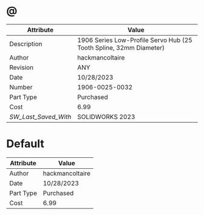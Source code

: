 # @
| Attribute | Value |
| ---  | ---     |
| Description | 1906 Series Low-Profile Servo Hub (25 Tooth Spline, 32mm Diameter) |
| Author | hackmancoltaire |
| Revision | ANY |
| Date | 10/28/2023 |
| Number | 1906-0025-0032 |
| Part Type | Purchased |
| Cost | 6.99 |
| _SW_Last_Saved_With_ | SOLIDWORKS 2023 |
# Default
| Attribute | Value |
| ---  | ---     |
| Author | hackmancoltaire |
| Date | 10/28/2023 |
| Part Type | Purchased |
| Cost | 6.99 |
